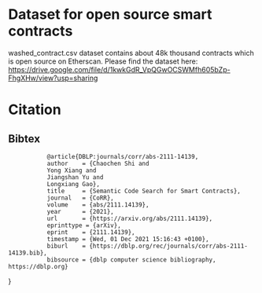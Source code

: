 # Dataset for open source smart contracts
washed_contract.csv dataset contains about 48k thousand contracts which is open source on Etherscan.
Please find the dataset here:
https://drive.google.com/file/d/1kwkGdR_VpQGwOCSWMfh605bZp-FhgXHw/view?usp=sharing
# Citation
## Bibtex

               @article{DBLP:journals/corr/abs-2111-14139,  
               author    = {Chaochen Shi and  
               Yong Xiang and
               Jiangshan Yu and
               Longxiang Gao},
               title     = {Semantic Code Search for Smart Contracts},
               journal   = {CoRR},
               volume    = {abs/2111.14139},
               year      = {2021},
               url       = {https://arxiv.org/abs/2111.14139},
               eprinttype = {arXiv},
               eprint    = {2111.14139},
               timestamp = {Wed, 01 Dec 2021 15:16:43 +0100},
               biburl    = {https://dblp.org/rec/journals/corr/abs-2111-14139.bib},
               bibsource = {dblp computer science bibliography, https://dblp.org}
  
}
